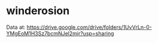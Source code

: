 # winderosion

Data at: https://drive.google.com/drive/folders/1UvVrLn-0-YMgEoM1H3Sz7bcmNJel2mjr?usp=sharing
